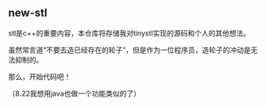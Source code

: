 
## new-stl

stl是c++的重要内容，本仓库将存储我对tinystl实现的源码和个人的其他想法。

虽然常言道“不要去造已经存在的轮子”，但是作为一位程序员，造轮子的冲动是无法抑制的。

那么，开始代码吧！

（8.22我想用java也做一个功能类似的了）
